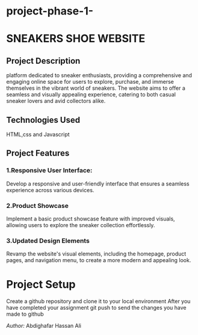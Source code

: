 # project-phase-1-
# SNEAKERS SHOE WEBSITE
## Project Description
platform dedicated to sneaker enthusiasts, providing a comprehensive and engaging online space for users to explore, purchase, and immerse themselves in the vibrant world of sneakers. The website aims to offer a seamless and visually appealing experience, catering to both casual sneaker lovers and avid collectors alike.

## Technologies Used
HTML,css and Javascript

## Project Features
### 1.Responsive User Interface: 
Develop a responsive and user-friendly interface that ensures a seamless experience across various devices.

### 2.Product Showcase
Implement a basic product showcase feature with improved visuals, allowing users to explore the sneaker collection effortlessly.

### 3.Updated Design Elements
Revamp the website's visual elements, including the homepage, product pages, and navigation menu, to create a more modern and appealing look.

# Project Setup
Create a github repository and clone it to your local environment
After you have completed your assignment git push to send the changes you have made to github

*Author:* Abdighafar Hassan Ali